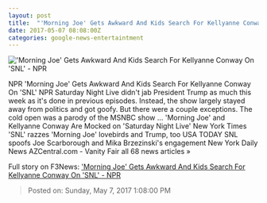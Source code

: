 ```yaml
---
layout: post
title:  "'Morning Joe' Gets Awkward And Kids Search For Kellyanne Conway On 'SNL' - NPR"
date: 2017-05-07 08:08:00Z
categories: google-news-entertaintment
---
```


!['Morning Joe' Gets Awkward And Kids Search For Kellyanne Conway On 'SNL' - NPR](https://media.npr.org/assets/img/2017/05/07/snlconway_wide-cf82798d63046784be8bf739a1927320d3f09748.jpg?s=1400)

NPR 'Morning Joe' Gets Awkward And Kids Search For Kellyanne Conway On 'SNL' NPR Saturday Night Live didn't jab President Trump as much this week as it's done in previous episodes. Instead, the show largely stayed away from politics and got goofy. But there were a couple exceptions. The cold open was a parody of the MSNBC show ... 'Morning Joe' and Kellyanne Conway Are Mocked on 'Saturday Night Live' New York Times 'SNL' razzes 'Morning Joe' lovebirds and Trump, too USA TODAY SNL spoofs Joe Scarborough and Mika Brzezinski's engagement New York Daily News AZCentral.com - Vanity Fair all 68 news articles »


Full story on F3News: ['Morning Joe' Gets Awkward And Kids Search For Kellyanne Conway On 'SNL' - NPR](http://www.f3nws.com/n/xbckNG)

> Posted on: Sunday, May 7, 2017 1:08:00 PM
